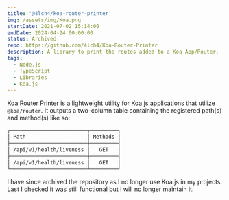 ```yaml
---
title: '@4lch4/koa-router-printer'
img: /assets/img/Koa.png
startDate: 2021-07-02 15:14:00
endDate: 2024-04-24 00:00:00
status: Archived
repo: https://github.com/4lch4/Koa-Router-Printer
description: A library to print the routes added to a Koa App/Router.
tags:
  - Node.js
  - TypeScript
  - Libraries
  - Koa.js
---
```


Koa Router Printer is a lightweight utility for Koa.js applications that utilize `@koa/router`. It outputs a two-column table containing the registered path(s) and method(s) like so:

```bash
┌─────────────────────────┬─────────┐
│ Path                    │ Methods │
├─────────────────────────┼─────────┤
│ /api/v1/health/liveness │   GET   │
├─────────────────────────┼─────────┤
│ /api/v1/health/liveness │   GET   │
└─────────────────────────┴─────────┘
```

I have since archived the repository as I no longer use Koa.js in my projects. Last I checked it was still functional but I will no longer maintain it.
